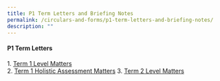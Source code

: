 ```yaml
---
title: P1 Term Letters and Briefing Notes
permalink: /circulars-and-forms/p1-term-letters-and-briefing-notes/
description: ""
---
```

#### P1 Term Letters 

1. [Term 1 Level Matters](/files/2023%20P1%20Term%201%20Level%20Matters.pdf)  
2. [Term 1 Holistic Assessment Matters](/files/2023%20P1%20Term%201%20Holistic%20Assessment%20Plan.pdf)
3. [Term 2 Level Matters](/files/2023%20P1%20Term%202%20Letter.pdf)